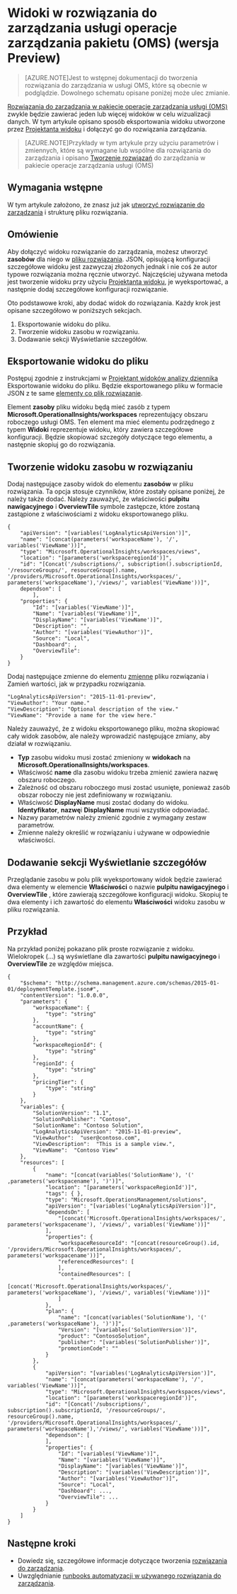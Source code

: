 <properties
   pageTitle="Widoki w rozwiązania do zarządzania usługi operacje zarządzania pakietu (OMS) | Microsoft Azure"
   description="Rozwiązania do zarządzania w pakiecie operacje zarządzania usługi (OMS) zwykle będzie zawierać jeden lub więcej widoków w celu wizualizacji danych.  W tym artykule opisano sposób eksportowania widoku utworzone przez projektanta widoku i dołączyć go do rozwiązania zarządzania. "
   services="operations-management-suite"
   documentationCenter=""
   authors="bwren"
   manager="jwhit"
   editor="tysonn" />
<tags
   ms.service="operations-management-suite"
   ms.devlang="na"
   ms.topic="article"
   ms.tgt_pltfrm="na"
   ms.workload="infrastructure-services"
   ms.date="10/17/2016"
   ms.author="bwren" />

# <a name="views-in-operations-management-suite-oms-management-solutions-preview"></a>Widoki w rozwiązania do zarządzania usługi operacje zarządzania pakietu (OMS) (wersja Preview)

>[AZURE.NOTE]Jest to wstępnej dokumentacji do tworzenia rozwiązania do zarządzania w usługi OMS, które są obecnie w podglądzie. Dowolnego schematu opisane poniżej może ulec zmianie.    

[Rozwiązania do zarządzania w pakiecie operacje zarządzania usługi (OMS)](operations-management-suite-solutions.md) zwykle będzie zawierać jeden lub więcej widoków w celu wizualizacji danych.  W tym artykule opisano sposób eksportowania widoku utworzone przez [Projektanta widoku](../log-analytics/log-analytics-view-designer.md) i dołączyć go do rozwiązania zarządzania.  

>[AZURE.NOTE]Przykłady w tym artykule przy użyciu parametrów i zmiennych, które są wymagane lub wspólne dla rozwiązania do zarządzania i opisano [Tworzenie rozwiązań](operations-management-suite-solutions-creating.md) do zarządzania w pakiecie operacje zarządzania usługi (OMS) 


## <a name="prerequisites"></a>Wymagania wstępne
W tym artykule założono, że znasz już jak [utworzyć rozwiązanie do zarządzania](operations-management-suite-solutions-creating.md) i strukturę pliku rozwiązania.


## <a name="overview"></a>Omówienie

Aby dołączyć widoku rozwiązanie do zarządzania, możesz utworzyć **zasobów** dla niego w [pliku rozwiązania](operations-management-suite-solutions-creating.md).  JSON, opisującą konfiguracji szczegółowe widoku jest zazwyczaj złożonych jednak i nie coś że autor typowe rozwiązania można ręcznie utworzyć.  Najczęściej używana metoda jest tworzenie widoku przy użyciu [Projektanta widoku](../log-analytics/log-analytics-view-designer.md), je wyeksportować, a następnie dodaj szczegółowe konfiguracji rozwiązanie. 

Oto podstawowe kroki, aby dodać widok do rozwiązania.  Każdy krok jest opisane szczegółowo w poniższych sekcjach.

1. Eksportowanie widoku do pliku.
2. Tworzenie widoku zasobu w rozwiązaniu.
3. Dodawanie sekcji Wyświetlanie szczegółów.

## <a name="export-the-view-to-a-file"></a>Eksportowanie widoku do pliku
Postępuj zgodnie z instrukcjami w [Projektant widoków analizy dziennika](../log-analytics/log-analytics-view-designer.md) Eksportowanie widoku do pliku.  Będzie eksportowanego pliku w formacie JSON z te same [elementy co plik rozwiązanie](operations-management-suite-solutions-creating.md#management-solution-files).  

Element **zasoby** pliku widoku będą mieć zasób z typem **Microsoft.OperationalInsights/workspaces** reprezentujący obszaru roboczego usługi OMS.  Ten element ma mieć elementu podrzędnego z typem **Widoki** reprezentuje widoku, który zawiera szczegółowe konfiguracji.  Będzie skopiować szczegóły dotyczące tego elementu, a następnie skopiuj go do rozwiązania.


## <a name="create-the-view-resource-in-the-solution"></a>Tworzenie widoku zasobu w rozwiązaniu
Dodaj następujące zasoby widok do elementu **zasobów** w pliku rozwiązania.  Ta opcja stosuje czynników, które zostały opisane poniżej, że należy także dodać.  Należy zauważyć, że właściwości **pulpitu nawigacyjnego** i **OverviewTile** symbole zastępcze, które zostaną zastąpione z właściwościami z widoku eksportowanego pliku.
 
    {
        "apiVersion": "[variables('LogAnalyticsApiVersion')]",
        "name": "[concat(parameters('workspaceName'), '/', variables('ViewName'))]",
        "type": "Microsoft.OperationalInsights/workspaces/views",
        "location": "[parameters('workspaceregionId')]",
        "id": "[Concat('/subscriptions/', subscription().subscriptionId, '/resourceGroups/', resourceGroup().name, '/providers/Microsoft.OperationalInsights/workspaces/', parameters('workspaceName'),'/views/', variables('ViewName'))]",
        dependson": [
            ],
        "properties": {
            "Id": "[variables('ViewName')]",
            "Name": "[variables('ViewName')]",
            "DisplayName": "[variables('ViewName')]",
            "Description": "",
            "Author": "[variables('ViewAuthor')]",
            "Source": "Local",
            "Dashboard": ,
            "OverviewTile": 
        }
    }

Dodaj następujące zmienne do elementu [zmienne](operations-management-suite-solutions-creating.md#variables) pliku rozwiązania i Zamień wartości, jak w przypadku rozwiązania.

    "LogAnalyticsApiVersion": "2015-11-01-preview",
    "ViewAuthor": "Your name."
    "ViewDescription": "Optional description of the view."
    "ViewName": "Provide a name for the view here."


Należy zauważyć, że z widoku eksportowanego pliku, można skopiować cały widok zasobów, ale należy wprowadzić następujące zmiany, aby działał w rozwiązaniu.  

- **Typ** zasobu widoku musi zostać zmieniony w **widokach** na **Microsoft.OperationalInsights/workspaces**.
- Właściwość **name** dla zasobu widoku trzeba zmienić zawiera nazwę obszaru roboczego.
- Zależność od obszaru roboczego musi zostać usunięte, ponieważ zasób obszar roboczy nie jest zdefiniowany w rozwiązaniu.
- Właściwość **DisplayName** musi zostać dodany do widoku.  **Identyfikator**, **nazwę**i **DisplayName** musi wszystkie odpowiadać.
- Nazwy parametrów należy zmienić zgodnie z wymagany zestaw parametrów.
- Zmienne należy określić w rozwiązaniu i używane w odpowiednie właściwości.

## <a name="add-the-view-details"></a>Dodawanie sekcji Wyświetlanie szczegółów
Przeglądanie zasobu w polu plik wyeksportowany widok będzie zawierać dwa elementy w elemencie **Właściwości** o nazwie **pulpitu nawigacyjnego** i **OverviewTile** , które zawierają szczegółowe konfiguracji widoku.  Skopiuj te dwa elementy i ich zawartość do elementu **Właściwości** widoku zasobu w pliku rozwiązania. 

## <a name="example"></a>Przykład
Na przykład poniżej pokazano plik proste rozwiązanie z widoku.  Wielokropek (...) są wyświetlane dla zawartości **pulpitu nawigacyjnego** i **OverviewTile** ze względów miejsca.


    {
        "$schema": "http://schema.management.azure.com/schemas/2015-01-01/deploymentTemplate.json#",
        "contentVersion": "1.0.0.0",
        "parameters": {
            "workspaceName": {
                "type": "string"
            },
            "accountName": {
                "type": "string"
            },
            "workspaceRegionId": {
                "type": "string"
            },
            "regionId": {
                "type": "string"
            },
            "pricingTier": {
                "type": "string"
            }
        },
        "variables": {
            "SolutionVersion": "1.1",
            "SolutionPublisher": "Contoso",
            "SolutionName": "Contoso Solution",
            "LogAnalyticsApiVersion": "2015-11-01-preview",
            "ViewAuthor":  "user@contoso.com",
            "ViewDescription":  "This is a sample view.",
            "ViewName":  "Contoso View"
        },
        "resources": [
            {
                "name": "[concat(variables('SolutionName'), '(' ,parameters('workspacename'), ')')]",
                "location": "[parameters('workspaceRegionId')]",
                "tags": { },
                "type": "Microsoft.OperationsManagement/solutions",
                "apiVersion": "[variables('LogAnalyticsApiVersion')]",
                "dependsOn": [
                    "[concat('Microsoft.OperationalInsights/workspaces/', parameters('workspacename'), '/views/', variables('ViewName'))]"
                ],
                "properties": {
                    "workspaceResourceId": "[concat(resourceGroup().id, '/providers/Microsoft.OperationalInsights/workspaces/', parameters('workspacename'))]",
                    "referencedResources": [
                    ],
                    "containedResources": [
                        "[concat('Microsoft.OperationalInsights/workspaces/', parameters('workspaceName'), '/views/', variables('ViewName'))]"
                    ]
                },
                "plan": {
                    "name": "[concat(variables('SolutionName'), '(' ,parameters('workspaceName'), ')')]",
                    "Version": "[variables('SolutionVersion')]",
                    "product": "ContosoSolution",
                    "publisher": "[variables('SolutionPublisher')]",
                    "promotionCode": ""
                }
            },
            {
                "apiVersion": "[variables('LogAnalyticsApiVersion')]",
                "name": "[concat(parameters('workspaceName'), '/', variables('ViewName'))]",
                "type": "Microsoft.OperationalInsights/workspaces/views",
                "location": "[parameters('workspaceregionId')]",
                "id": "[Concat('/subscriptions/', subscription().subscriptionId, '/resourceGroups/', resourceGroup().name, '/providers/Microsoft.OperationalInsights/workspaces/', parameters('workspaceName'),'/views/', variables('ViewName'))]",
                "dependson": [
                ],
                "properties": {
                    "Id": "[variables('ViewName')]",
                    "Name": "[variables('ViewName')]",
                    "DisplayName": "[variables('ViewName')]",
                    "Description": "[variables('ViewDescription')]",
                    "Author": "[variables('ViewAuthor')]",
                    "Source": "Local",
                    "Dashboard": ...,
                    "OverviewTile": ...
                }
            }
        ]
    }




## <a name="next-steps"></a>Następne kroki

- Dowiedz się, szczegółowe informacje dotyczące tworzenia [rozwiązania do zarządzania](operations-management-suite-solutions-creating.md).
- Uwzględnianie [runbooks automatyzacji w używanego rozwiązania do zarządzania](operations-management-suite-solutions-resources-automation.md).